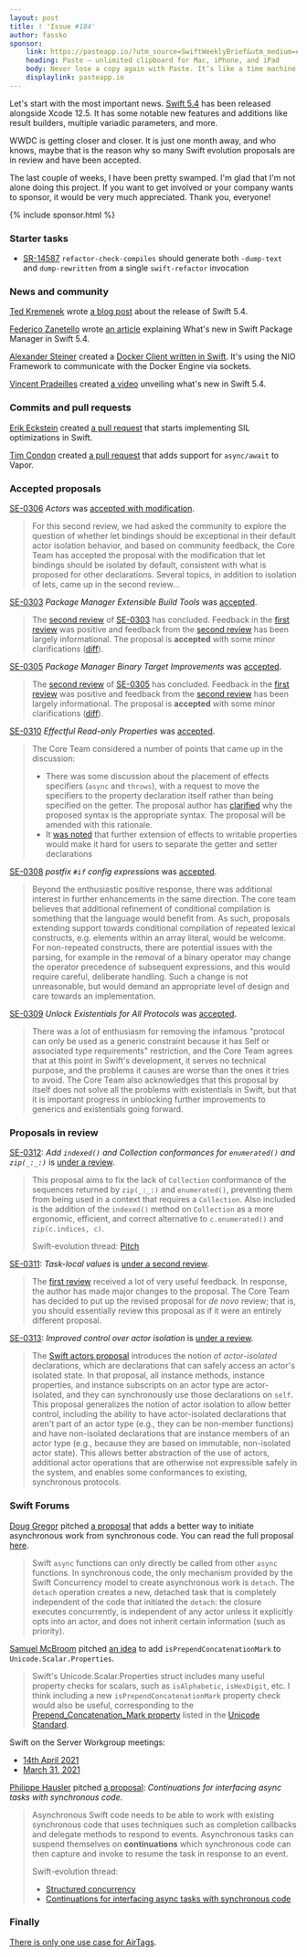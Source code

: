 ```yaml
---
layout: post
title: ! 'Issue #184'
author: fassko
sponsor:
    link: https://pasteapp.io/?utm_source=SwiftWeeklyBrief&utm_medium=email_web&utm_campaign=sponsor-2021
    heading: Paste – unlimited clipboard for Mac, iPhone, and iPad
    body: Never lose a copy again with Paste. It’s like a time machine for your clipboard that stores every link, image, file, or piece of code you copy and lets you access it within seconds. Try Paste for free and start working faster, better, and smarter.
    displaylink: pasteapp.io
---
```


Let's start with the most important news. [Swift 5.4](https://swift.org/blog/swift-5-4-released/) has been released alongside Xcode 12.5. It has some notable new features and additions like result builders, multiple variadic parameters, and more.

WWDC is getting closer and closer. It is just one month away, and who knows, maybe that is the reason why so many Swift evolution proposals are in review and have been accepted.

The last couple of weeks, I have been pretty swamped. I'm glad that I'm not alone doing this project. If you want to get involved or your company wants to sponsor, it would be very much appreciated. Thank you, everyone!

<!--excerpt-->

{% include sponsor.html %}

### Starter tasks

- [SR-14587](https://bugs.swift.org/browse/SR-14587) `refactor-check-compiles` should generate both `-dump-text` and `dump-rewritten` from a single `swift-refactor` invocation

### News and community

[Ted Kremenek](https://twitter.com/tkremenek) wrote [a blog post](https://swift.org/blog/swift-5-4-released/) about the release of Swift 5.4.

[Federico Zanetello](https://twitter.com/zntfdr) wrote [an article](https://www.fivestars.blog/articles/spm-5-4/) explaining What's new in Swift Package Manager in Swift 5.4.

[Alexander Steiner](https://twitter.com/alexsteinerde) created a [Docker Client written in Swift](https://github.com/alexsteinerde/docker-client-swift). It's using the NIO Framework to communicate with the Docker Engine via sockets.

[Vincent Pradeilles](https://twitter.com/v_pradeilles) created [a video](https://www.youtube.com/watch?v=6F3SJ4a08sc) unveiling what's new in Swift 5.4.

### Commits and pull requests

[Erik Eckstein](https://github.com/eeckstein/) created [a pull request](https://github.com/apple/swift/pull/37058) that starts implementing SIL optimizations in Swift.

[Tim Condon](https://twitter.com/0xTim) created [a pull request](https://github.com/vapor/vapor/pull/2613) that adds support for `async/await` to Vapor.

### Accepted proposals

[SE-0306](https://github.com/apple/swift-evolution/blob/main/proposals/0306-actors.md) *Actors* was [accepted with modification](https://forums.swift.org/t/accepted-with-modification-se-0306-actors/47662).

> For this second review, we had asked the community to explore the question of whether let bindings should be exceptional in their default actor isolation behavior, and based on community feedback, the Core Team has accepted the proposal with the modification that let bindings should be isolated by default, consistent with what is proposed for other declarations. Several topics, in addition to isolation of lets, came up in the second review...

[SE-0303](https://github.com/apple/swift-evolution/blob/main/proposals/0303-swiftpm-extensible-build-tools.md) *Package Manager Extensible Build Tools* was [accepted](https://forums.swift.org/t/accepted-se-0303-package-manager-extensible-build-tools/47741).

> The [second review](https://forums.swift.org/t/se-0303-2nd-review-package-manager-extensible-build-tools/) of [SE-0303](https://github.com/apple/swift-evolution/blob/main/proposals/0303-swiftpm-extensible-build-tools.md) has concluded. Feedback in the [first review](https://forums.swift.org/t/se-0303-package-manager-extensible-build-tools/) was positive and feedback from the [second review](https://forums.swift.org/t/se-0303-2nd-review-package-manager-extensible-build-tools/) has been largely informational. The proposal is **accepted** with some minor clarifications ([diff](https://github.com/apple/swift-evolution/commit/c107cd34e880bed2e8b0915fdd239272d3b49eb8)).

[SE-0305](https://github.com/apple/swift-evolution/blob/main/proposals/0305-swiftpm-binary-target-improvements.md) *Package Manager Binary Target Improvements* was [accepted](https://forums.swift.org/t/accepted-se-0305-package-manager-binary-target-improvements/47742).

> The [second review](https://forums.swift.org/t/se-0305-2nd-review-package-manager-binary-target-improvements/) of [SE-0305](https://github.com/apple/swift-evolution/blob/main/proposals/0305-swiftpm-binary-target-improvements.md) has concluded. Feedback in the [first review](https://forums.swift.org/t/se-0305-package-manager-binary-target-improvements/) was positive and feedback from the [second review](https://forums.swift.org/t/se-0305-2nd-review-package-manager-binary-target-improvements/) has been largely informational. The proposal is **accepted** with some minor clarifications ([diff](https://github.com/apple/swift-evolution/commit/884df3ad6020f0724e06184534b21dd76bd6f4bf)).

[SE-0310](https://github.com/apple/swift-evolution/blob/main/proposals/0310-effectful-readonly-properties.md) *Effectful Read-only Properties* was [accepted](https://forums.swift.org/t/accepted-se-0310-effectful-read-only-properties/47739).

> The Core Team considered a number of points that came up in the discussion:
>
> * There was some discussion about the placement of effects specifiers (`async` and `throws`), with a request to move the specifiers to the property declaration itself rather than being specified on the getter. The proposal author has [clarified](https://forums.swift.org/t/se-0310-effectful-read-only-properties/47401/38) why the proposed syntax is the appropriate syntax. The proposal will be amended with this rationale.
> * It [was noted](https://forums.swift.org/t/se-0310-effectful-read-only-properties/47401/49) that further extension of effects to writable properties would make it hard for users to separate the getter and setter declarations

[SE-0308](https://github.com/apple/swift-evolution/blob/main/proposals/0308-postfix-if-config-expressions.md) *postfix `#if` config expressions* was [accepted](https://forums.swift.org/t/accepted-se-0308-postfix-if-config-expressions/47780).

> Beyond the enthusiastic positive response, there was additional interest in further enhancements in the same direction. The core team believes that additional refinement of conditional compilation is something that the language would benefit from. As such, proposals extending support towards conditional compilation of repeated lexical constructs, e.g. elements within an array literal, would be welcome. For non-repeated constructs, there are potential issues with the parsing, for example in the removal of a binary operator may change the operator precedence of subsequent expressions, and this would require careful, deliberate handling. Such a change is not unreasonable, but would demand an appropriate level of design and care towards an implementation.

[SE-0309](https://github.com/apple/swift-evolution/blob/main/proposals/0309-unlock-existential-types-for-all-protocols.md) *Unlock Existentials for All Protocols* was [accepted](https://forums.swift.org/t/accepted-se-0309-unlock-existentials-for-all-protocols/47902).

> There was a lot of enthusiasm for removing the infamous "protocol can only be used as a generic constraint because it has Self or associated type requirements" restriction, and the Core Team agrees that at this point in Swift's development, it serves no technical purpose, and the problems it causes are worse than the ones it tries to avoid. The Core Team also acknowledges that this proposal by itself does not solve all the problems with existentials in Swift, but that it is important progress in unblocking further improvements to generics and existentials going forward.

### Proposals in review

[SE-0312](https://github.com/apple/swift-evolution/blob/main/proposals/0312-indexed-and-enumerated-zip-collections.md): *Add `indexed()` and Collection conformances for `enumerated()` and `zip(_:_:)`* is [under a review](https://forums.swift.org/t/se-0312-add-indexed-and-collection-conformances-for-enumerated-and-zip/47740).

> This proposal aims to fix the lack of `Collection` conformance of the sequences returned by `zip(_:_:)` and `enumerated()`, preventing them from being used in a context that requires a `Collection`. Also included is the addition of the `indexed()` method on `Collection` as a more ergonomic, efficient, and correct alternative to `c.enumerated()` and `zip(c.indices, c)`.
>
> Swift-evolution thread: [Pitch](https://forums.swift.org/t/pitch-add-indexed-and-collection-conformances-for-enumerated-and-zip/47288)

[SE-0311](https://github.com/apple/swift-evolution/blob/main/proposals/0311-task-locals.md): *Task-local values* is [under a second review](https://forums.swift.org/t/se-0311-2nd-review-task-local-values/47738).

> The [first review](https://forums.swift.org/t/se-0311-task-local-values/47478) received a lot of very useful feedback.  In response, the author has made major changes to the proposal.  The Core Team has decided to put up the revised proposal for _de novo_ review; that is, you should essentially review this proposal as if it were an entirely different proposal.

[SE-0313](https://github.com/apple/swift-evolution/blob/main/proposals/0313-actor-isolation-control.md): *Improved control over actor isolation* is [under a review](https://forums.swift.org/t/se-0313-improved-control-over-actor-isolation/47813).

> The [Swift actors proposal](https://github.com/apple/swift-evolution/blob/main/proposals/0306-actors.md) introduces the notion of _actor-isolated_ declarations, which are declarations that can safely access an actor's isolated state. In that proposal, all instance methods, instance properties, and instance subscripts on an actor type are actor-isolated, and they can synchronously use those declarations on `self`. This proposal generalizes the notion of actor isolation to allow better control, including the ability to have actor-isolated declarations that aren't part of an actor type (e.g., they can be non-member functions) and have non-isolated declarations that are instance members of an actor type (e.g., because they are based on immutable, non-isolated actor state). This allows better abstraction of the use of actors, additional actor operations that are otherwise not expressible safely in the system, and enables some conformances to existing, synchronous protocols.

### Swift Forums

[Doug Gregor](https://twitter.com/dgregor79) pitched [a proposal](https://forums.swift.org/t/initiating-asynchronous-work-from-synchronous-code/47714) that adds a better way to initiate asynchronous work from synchronous code. You can read the full proposal [here](https://gist.github.com/DougGregor/2dd62cb9130db678f3fc8cd44b5535bc).

> Swift `async` functions can only directly be called from other `async` functions. In synchronous code, the only mechanism provided by the Swift Concurrency model to create asynchronous work is `detach`. The `detach` operation creates a new, detached task that is completely independent of the code that initiated the `detach`: the closure executes concurrently, is independent of any actor unless it explicitly opts into an actor, and does not inherit certain information (such as priority).

[Samuel McBroom](https://github.com/Sammcb) pitched [an idea](https://forums.swift.org/t/add-isprependconcatenationmark-to-unicode-scalar-properties/47682) to add `isPrependConcatenationMark` to `Unicode.Scalar.Properties`.

> Swift's Unicode.Scalar.Properties struct includes many useful property checks for scalars, such as `isAlphabetic`, `isHexDigit`, etc. I think including a new `isPrependConcatenationMark` property check would also be useful, corresponding to the [Prepend_Concatenation_Mark property](https://unicode.org/reports/tr44/#Prepended_Concatenation_Mark) listed in the [Unicode Standard](http://unicode.org/reports/tr44/#Property_Index).

Swift on the Server Workgroup meetings:

* [14th April 2021](https://forums.swift.org/t/april-14th-2021/47756)
* [March 31, 2021](https://forums.swift.org/t/march-31-2021/47770)

[Philippe Hausler](https://github.com/phausler) pitched [a proposal](https://forums.swift.org/t/pitch-asyncstream-and-asyncthrowingstream/47820): *Continuations for interfacing async tasks with synchronous code*.

> Asynchronous Swift code needs to be able to work with existing synchronous
code that uses techniques such as completion callbacks and delegate methods to
respond to events. Asynchronous tasks can suspend themselves on
**continuations** which synchronous code can then capture and invoke to
resume the task in response to an event.
> 
> Swift-evolution thread:
> 
> * [Structured concurrency](https://forums.swift.org/t/concurrency-structured-concurrency/41622)
> * [Continuations for interfacing async tasks with synchronous code](https://forums.swift.org/t/concurrency-continuations-for-interfacing-async-tasks-with-synchronous-code/43619)

### Finally

[There is only one use case for AirTags](https://twitter.com/AndrewCrow/status/1388258928794898434).
